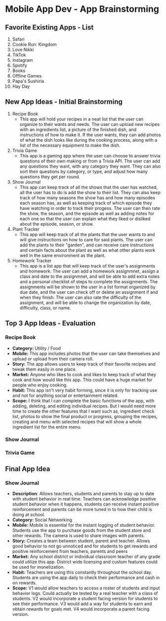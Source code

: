 Mobile App Dev - App Brainstorming
===

## Favorite Existing Apps - List
1. Safari
1. Cookie Run: Kingdom
1. Love Nikki
1. TikTok
1. Instagram
1. Spotify
1. Books
1. Offline Games
1. Papa's Sushiria
1. Hay Day

## New App Ideas - Initial Brainstorming
1. Recipe Book
   - This app will hold your recipes in a neat list that the user can organize to their wants and needs. The user can upload new recipes with an ingredients list, a picture of the finished dish, and instructions of how to make it. If the user wants, they can add photos of what the dish looks like during the cooking process, along with a list of the necessary equipment to make the dish.
2. Trivia Game
   - This app is a gaming app where the user can choose to answer trivia questions of their own making or from a Trivia API. The user can add any questions they want, with any category they want. They can also sort their questions by category, or type, and adjust how many questions they get per round.
3. Show Journal
   - This app can keep track of all the shows that the user has watched, all the user has to do is add the show to their list. They can also keep track of how many seasons the show has and how many episodes each season has, as well as keeping track of which episode they have watching in order to track their progess. The user can then rate the show, the season, and the episode as well as adding notes for each one so that the user can explain what they liked or disliked about the episode, season, or show.
4. Plant Tracker
   - This app will keep track of all the plants that the user wants to and will give instructions on how to care for said plants. The user can add the plants to their "garden", and can receive care instructions and certain facts about the plant as well as what other plants work well in the same environment as the plant.
5. Homework Tracker
   - This app is a list app that will keep track of the user's assignments and homework. The user can add a homework assignmnet, assign a class and date to the assignmnet, and will be able to add extra notes and a personal checklist of steps to complete the assignments. The assignments will be shown to the user in a list format organized by due date, and the user can check off or delete an assignment if and when they finish. The user can also rate the difficulty of the assignment, and will be able to change the organization by date, difficulty, class, or name.


## Top 3 App Ideas - Evaluation
### Recipe Book
   - **Category:** Utility / Food
   - **Mobile:** This app includes photos that the user can take themselves and upload or upload from their camera roll.
   - **Story:** The app allows users to keep track of their favorite recipes and tweak them easily in one place. 
   - **Market:** Anyone who likes to cook and likes to keep track of what they cook and how would like this app. This could have a huge market for people who enjoy cooking. 
   - **Habit:** This app isn't very habit forming, since it is only for tracking use and not for anything social or entertainment related. 
   - **Scope:** I think that I can complete the basic functions of the app, with adding, deleting, and editing individual recipes. But I would need more time to create the other features that I want such as, ingredient check list, photos to show the final product or progress, grouping the recipes, creating and menu with selected recipes that will show a whole ingredient list for the entire menu. 
### Show Journal
### Trivia Game


## Final App Idea
### Show Journal
   - **Description**: Allows teachers, students and parents to stay up to date with student behavior in real time. Teachers can acknowledge positive student behavior when it happens, students can receive instant positive reinforcement and parents can be more tuned in to how their child is doing at school.
   - **Category:** Social Networking
   - **Mobile:** Mobile is essential for the instant logging of student behavior. Students use the app to purchase goods from the student store and other rewards. The camera is used to share images with parents.
   - **Story:** Creates a team between student, parent and teacher. Allows good behavior to not go unnoticed and for students to get rewards and positive reinforcement from teachers, parents and peers
   - **Market:** Any school district or individual classroom teacher of any grade could utilize this app. District wide licensing and custom features could be used for monetization. 
   - **Habit:** Teachers are using this constantly throughout the school day. Students are using the app daily to check their performance and cash in on rewards.
   - **Scope:** V1 would allow teachers to access a roster of students and input behavior logs. Could actually be tested by a real teacher with a class of students. V2 would incorporate a student facing version for students to see their performance. V3 would add a way for students to earn and obtain rewards for goals met. V4 would incorporate a parent facing version.
